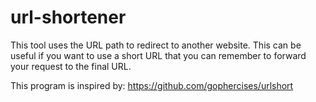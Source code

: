 # url-shortener

This tool uses the URL path to redirect to another website. This can be useful if you want to use a short URL that you can remember to forward your request to the final URL.

This program is inspired by:
<https://github.com/gophercises/urlshort>
